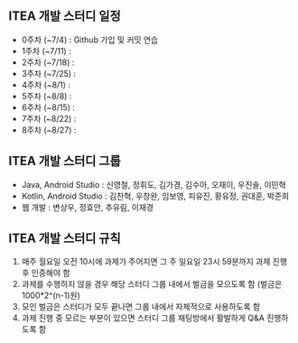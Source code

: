 ## ITEA 개발 스터디 일정

- 0주차 (~7/4) : Github 가입 및 커밋 연습
- 1주차 (~7/11) : 
- 2주차 (~7/18) : 
- 3주차 (~7/25) : 
- 4주차 (~8/1) : 
- 5주차 (~8/8) : 
- 6주차 (~8/15) : 
- 7주차 (~8/22) : 
- 8주차 (~8/27) : 



## ITEA 개발 스터디 그룹
- Java, Android Studio : 신영철, 정휘도, 김가경, 김수아, 오재이, 우진솔, 이민혁
- Kotlin, Android Studio : 김찬혁, 우창완, 임보영, 피유진, 황유정, 권대훈, 박준희
- 웹 개발 : 변상우, 정효안, 추유림, 이재경



## ITEA 개발 스터디 규칙
1. 매주 월요일 오전 10시에 과제가 주어지면 그 주 일요일 23시 59분까지 과제 진행 후 인증해야 함
2. 과제를 수행하지 않을 경우 해당 스터디 그룹 내에서 벌금을 모으도록 함 (벌금은 1000*2^(n-1)원)
3. 모인 벌금은 스터디가 모두 끝나면 그룹 내에서 자체적으로 사용하도록 함
4. 과제 진행 중 모르는 부분이 있으면 스터디 그룹 채팅방에서 활발하게 Q&A 진행하도록 함

